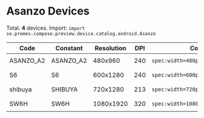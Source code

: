 # Asanzo Devices

Total: **4** devices. Import: `import se.premex.compose.preview.device.catalog.android.Asanzo`

| Code | Constant | Resolution | DPI | Compose Spec | Preview Usage |
|------|----------|------------|-----|-------------|---------------|
| ASANZO_A2 | ASANZO_A2 | 480x960 | 240 | `spec:width=480px,height=960px,dpi=240` | `@Preview(device = Asanzo.ASANZO_A2)` |
| S6 | S6 | 600x1280 | 240 | `spec:width=600px,height=1280px,dpi=240` | `@Preview(device = Asanzo.S6)` |
| shibuya | SHIBUYA | 720x1280 | 213 | `spec:width=720px,height=1280px,dpi=213` | `@Preview(device = Asanzo.SHIBUYA)` |
| SW6H | SW6H | 1080x1920 | 320 | `spec:width=1080px,height=1920px,dpi=320` | `@Preview(device = Asanzo.SW6H)` |

<!-- Generated automatically. Do not edit manually. -->
